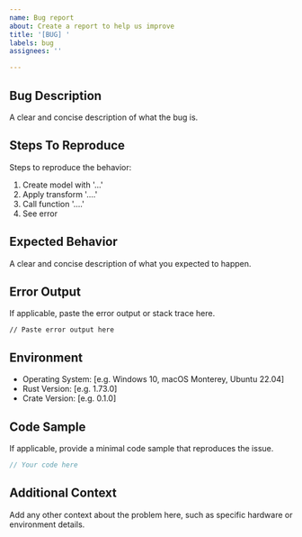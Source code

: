 ```yaml
---
name: Bug report
about: Create a report to help us improve
title: '[BUG] '
labels: bug
assignees: ''

---
```


## Bug Description
A clear and concise description of what the bug is.

## Steps To Reproduce
Steps to reproduce the behavior:
1. Create model with '...'
2. Apply transform '....'
3. Call function '....'
4. See error

## Expected Behavior
A clear and concise description of what you expected to happen.

## Error Output
If applicable, paste the error output or stack trace here.

```
// Paste error output here
```

## Environment
- Operating System: [e.g. Windows 10, macOS Monterey, Ubuntu 22.04]
- Rust Version: [e.g. 1.73.0]
- Crate Version: [e.g. 0.1.0]

## Code Sample
If applicable, provide a minimal code sample that reproduces the issue.

```rust
// Your code here
```

## Additional Context
Add any other context about the problem here, such as specific hardware or environment details. 